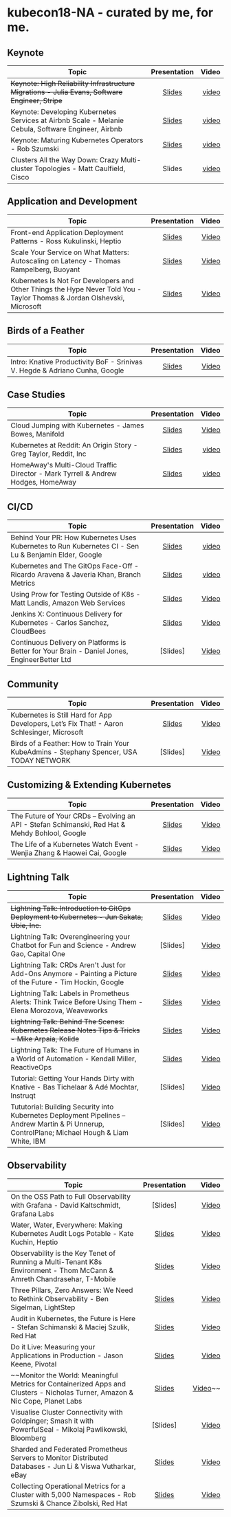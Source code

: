 # kubecon18-NA - curated by me, for me.
## Keynote

| Topic        | Presentation          | Video  |
| ------------- |:-------------:| -----:|
|~~Keynote: High Reliability Infrastructure Migrations - Julia Evans, Software Engineer, Stripe~~| [Slides](https://schd.ws/hosted_files/kccna18/46/julia%20evans%20talk.pdf) | [video](https://youtube.com/watch?v=obB2IvCv-K0)|
| Keynote: Developing Kubernetes Services at Airbnb Scale - Melanie Cebula, Software Engineer, Airbnb | [Slides](https://schd.ws/hosted_files/kccna18/1f/kubecon%202018.pdf) | [video](https://youtube.com/watch?v=ytu3aUCwlSg) |
| Keynote: Maturing Kubernetes Operators - Rob Szumski | [Slides](https://schd.ws/hosted_files/kccna18/16/Talk_%20KubeCon%20Operators%202018.pdf) | [video](https://youtube.com/watch?v=kld1Fi8RrRQ)|
| Clusters All the Way Down: Crazy Multi-cluster Topologies - Matt Caulfield, Cisco | Slides | [video](https://youtube.com/watch?v=-gPnYTI70FE)|

## Application and Development

| Topic        | Presentation          | Video  |
| ------------- |:-------------:| -----:|
| Front-end Application Deployment Patterns - Ross Kukulinski, Heptio | [Slides](https://schd.ws/hosted_files/kccna18/d6/KubeCon%20Front-end%20Application%20Deployment%20Patterns%20-%20v2.pdf) | [Video](https://www.youtube.com/watch?v=Iih80xqpHcM) |
| Scale Your Service on What Matters: Autoscaling on Latency - Thomas Rampelberg, Buoyant | [Slides](https://schd.ws/hosted_files/kccna18/8a/slides.pdf) | [Video](https://youtube.com/watch?v=gSiGFH4ZnS8) |
| Kubernetes Is Not For Developers and Other Things the Hype Never Told You - Taylor Thomas & Jordan Olshevski, Microsoft | [Slides](https://schd.ws/hosted_files/kccna18/a5/k8s_not_for_devs.pdf) | [Video](https://www.youtube.com/watch?v=kgxOF3lTkmw) 

## Birds of a Feather

| Topic        | Presentation          | Video  |
| ------------- |:-------------:| -----:|
| Intro: Knative Productivity BoF - Srinivas V. Hegde & Adriano Cunha, Google | [Slides](https://schd.ws/hosted_files/kccna18/65/Intro%20Knative%20Productivity.pdf) | [Video](https://youtube.com/watch?v=TqcOFjdF144) |

## Case Studies

| Topic        | Presentation          | Video  |
| ------------- |:-------------:| -----:|
| Cloud Jumping with Kubernetes - James Bowes, Manifold | [Slides](https://schd.ws/hosted_files/kccna18/f3/Cloud%20Jumping%20With%20Kubernetes.pdf) | [Video](https://youtube.com/watch?v=s5vVHK6qpxE) |
| Kubernetes at Reddit: An Origin Story - Greg Taylor, Reddit, Inc | [Slides](https://schd.ws/hosted_files/kccna18/e6/Kubernetes%20at%20Reddit_%20An%20Origin%20Story%20-%20KubeCon%202018.pdf) | [video](https://youtube.com/watch?v=z7TIzCAEo0M)|
|HomeAway's Multi-Cloud Traffic Director - Mark Tyrrell & Andrew Hodges, HomeAway| [Slides](https://schd.ws/hosted_files/kccna18/82/Multicloud%20Traffic%20Director%20v0.2.pdf) | [video](https://youtube.com/watch?v=q_mwPTGKA4s) |

## CI/CD

| Topic        | Presentation          | Video  |
| ------------- |:-------------:| -----:|
| Behind Your PR: How Kubernetes Uses Kubernetes to Run Kubernetes CI - Sen Lu & Benjamin Elder, Google | [Slides](https://schd.ws/hosted_files/kccna18/3e/KubeCon%20Seattle%20Talk.pdf) | [video](https://www.youtube.com/watch?v=pz0lpl6h-Gc) |
|Kubernetes and The GitOps Face-Off - Ricardo Aravena & Javeria Khan, Branch Metrics| [Slides](https://schd.ws/hosted_files/kccna18/74/KubeCon-2018.pdf) | [video](https://youtube.com/watch?v=9qGqx_jdxQg)|
| Using Prow for Testing Outside of K8s - Matt Landis, Amazon Web Services | [Slides](https://schd.ws/hosted_files/kccna18/92/KubeCon_2018_Prow.pdf) | [Video](https://youtube.com/watch?v=DBrkSC6nS8A) |
| Jenkins X: Continuous Delivery for Kubernetes - Carlos Sanchez, CloudBees | [Slides](https://schd.ws/hosted_files/kccna18/ea/Jenkins%20X_%20Continuous%20Delivery%20for%20Kubernetes.pdf) | [Video](https://youtube.com/watch?v=IDEa8seAzVc) |
| Continuous Delivery on Platforms is Better for Your Brain - Daniel Jones, EngineerBetter Ltd | [Slides] | [Video](https://youtube.com/watch?v=TBrusQSxZWw) |


## Community

| Topic        | Presentation          | Video  |
| ------------- |:-------------:| -----:|
| Kubernetes is Still Hard for App Developers, Let’s Fix That! - Aaron Schlesinger, Microsoft | [Slides](https://schd.ws/hosted_files/kccna18/02/Slides.pdf) | [Video](https://youtube.com/watch?v=YKNisFkO2Ww) |
| Birds of a Feather: How to Train Your KubeAdmins - Stephany Spencer, USA TODAY NETWORK | [Slides] | [Video](https://youtube.com/watch?v=C0c6YQCgjIo) |  

## Customizing & Extending Kubernetes

| Topic        | Presentation          | Video  |
| ------------- |:-------------:| -----:|
| The Future of Your CRDs – Evolving an API - Stefan Schimanski, Red Hat & Mehdy Bohlool, Google | [Slides](https://schd.ws/hosted_files/kccna18/ca/The%20Future%20of%20your%20CRDs_%20Evolving%20an%20API.pdf) | [Video](https://youtube.com/watch?v=HsYtMvvzDyI) |
| The Life of a Kubernetes Watch Event - Wenjia Zhang & Haowei Cai, Google | [Slides](https://schd.ws/hosted_files/kccna18/63/KubeCon%20NA%20%2718_%20Life%20of%20a%20Kubernetes%20Watch%20Event.pdf) | [Video](https://www.youtube.com/watch?v=PLSDvFjR9HY) |

## Lightning Talk

| Topic        | Presentation          | Video  |
| ------------- |:-------------:| -----:|
| ~~Lightning Talk: Introduction to GitOps Deployment to Kubernetes - Jun Sakata, Ubie, Inc.~~ | [Slides](https://schd.ws/hosted_files/kccna18/0d/Introduction%20to%20GitOps%20Deployment%20to%20Kubernetes%20by%20%40sakajunquality.%2010%20November%202018.pdf) | [Video](https://youtube.com/watch?v=RbMX_PKew5U) | 
| Lightning Talk: Overengineering your Chatbot for Fun and Science - Andrew Gao, Capital One | [Slides] | [Video](https://youtube.com/watch?v=L4qxuz6bCrk) |
| Lightning Talk: CRDs Aren't Just for Add-Ons Anymore - Painting a Picture of the Future - Tim Hockin, Google | [Slides](https://schd.ws/hosted_files/kccna18/6e/CRDs%20Aren%27t%20Just%20for%20Addons.pdf) | [Video](https://youtube.com/watch?v=ji0FWzFwNhA) |
| Lightning Talk: Labels in Prometheus Alerts: Think Twice Before Using Them - Elena Morozova, Weaveworks | [Slides](https://schd.ws/hosted_files/kccna18/e7/Labels%20in%20Prometheus%20Alerts_Elena%20Morozova.pdf) | [Video](https://youtube.com/watch?v=F7zNv6qhYO4) |
| ~~Lightning Talk: Behind The Scenes: Kubernetes Release Notes Tips & Tricks - Mike Arpaia, Kolide~~ | [Slides](https://schd.ws/hosted_files/kccna18/b4/Kubernetes%20Release%20Notes%20Tips%20and%20Tricks.pdf) | [Video](https://youtube.com/watch?v=n62oPohOyYs) |
| Lightning Talk: The Future of Humans in a World of Automation - Kendall Miller, ReactiveOps | [Slides](https://schd.ws/hosted_files/kccna18/cf/Future%20of%20Humans%20in%20a%20world%20of%20automation.pdf) | [Video](https://youtube.com/watch?v=JdqFy7ykPuQ) |
| Tutorial: Getting Your Hands Dirty with Knative - Bas Tichelaar & Adé Mochtar, Instruqt | [Slides] | [Video](https://youtube.com/watch?v=Xi9oYTR710E) |
| Tututorial: Building Security into Kubernetes Deployment Pipelines – Andrew Martin & Pi Unnerup, ControlPlane; Michael Hough & Liam White, IBM | [Slides] | [Video](https://youtube.com/watch?v=flC9jDFks8k) | 

##  Observability 


| Topic        | Presentation          | Video  |
| ------------- |:-------------:| -----:|
| On the OSS Path to Full Observability with Grafana - David Kaltschmidt, Grafana Labs | [Slides] | [Video](https://youtube.com/watch?v=tpJRG_ijKe0) |
| Water, Water, Everywhere: Making Kubernetes Audit Logs Potable - Kate Kuchin, Heptio | [Slides](https://schd.ws/hosted_files/kccna18/06/kubecon%20-%20making%20sense%20of%20audit.pdf) | [Video](https://youtube.com/watch?v=7dJiagat4FI) |
| Observability is the Key Tenet of Running a Multi-Tenant K8s Environment - Thom McCann & Amreth Chandrasehar, T-Mobile | [Slides](https://schd.ws/hosted_files/kccna18/1b/kubecon_2018_observability_thommccann_amreth.pdf) | [Video](https://youtube.com/watch?v=mBE3Mjo9RRg) | 
| Three Pillars, Zero Answers: We Need to Rethink Observability - Ben Sigelman, LightStep | [Slides](https://schd.ws/hosted_files/kccna18/bf/Three%20Pillars%20with%20Zero%20Answers%20-%20A%20New%20Observability%20Scorecard%20%28Kubecon%20Seattle%202018%29.pdf) | [Video](https://youtube.com/watch?v=EJV_CgiqlOE) |
| Audit in Kubernetes, the Future is Here - Stefan Schimanski & Maciej Szulik, Red Hat | [Slides](https://schd.ws/hosted_files/kccna18/d3/Audit%20in%20Kubernetes%2C%20the%20Future%20is%20Here.pdf) | [Video](https://youtube.com/watch?v=Up1qgVIzoVM) |
| Do it Live: Measuring your Applications in Production - Jason Keene, Pivotal | [Slides](https://schd.ws/hosted_files/kccna18/c6/doitlive.pdf) | [Video](https://youtube.com/watch?v=ExsLZu3iao8) | 
| ~~Monitor the World: Meaningful Metrics for Containerized Apps and Clusters - Nicholas Turner, Amazon & Nic Cope, Planet Labs | [Slides](https://schd.ws/hosted_files/kccna18/21/KubeCon_2018_NA_MonitorTheWorld_combined_opt.pdf) | [Video](https://www.youtube.com/watch?v=HYDojVW9YtU)~~ |
| Visualise Cluster Connectivity with Goldpinger; Smash it with PowerfulSeal - Mikolaj Pawlikowski, Bloomberg | [Slides] | [Video](https://www.youtube.com/watch?v=DSFxRz_0TU4) | 
| Sharded and Federated Prometheus Servers to Monitor Distributed Databases - Jun Li & Viswa Vutharkar, eBay | [Slides](https://schd.ws/hosted_files/kccna18/cf/KubeCon_Sharded.And.Federated.PrometheusCluster.Version.12.pdf) | [Video](https://www.youtube.com/watch?v=YVj_aqUbpYs) |
| Collecting Operational Metrics for a Cluster with 5,000 Namespaces - Rob Szumski & Chance Zibolski, Red Hat | [Slides](https://schd.ws/hosted_files/kccna18/a2/KubeCon-2018-Operator-Metering.pdf) | [Video](https://www.youtube.com/watch?v=JHmWRBWPKog) | 
